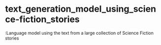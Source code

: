 # text_generation_model_using_science-fiction_stories
:Language model using the text from a large collection of Science Fiction stories

